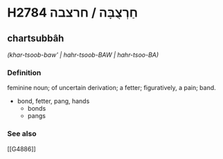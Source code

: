 # H2784 חַרְצֻבָּה / חרצבה

## chartsubbâh

_(khar-tsoob-baw' | hahr-tsoob-BAW | hahr-tsoo-BA)_

### Definition

feminine noun; of uncertain derivation; a fetter; figuratively, a pain; band.

- bond, fetter, pang, hands
    - bonds
    - pangs
### See also

[[G4886]]

